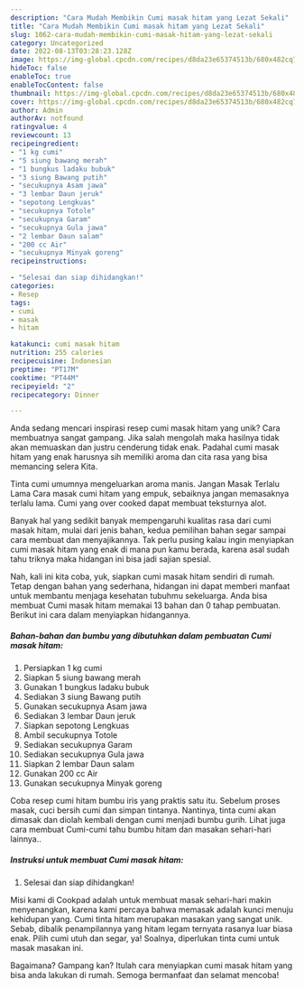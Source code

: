 ```yaml
---
description: "Cara Mudah Membikin Cumi masak hitam yang Lezat Sekali"
title: "Cara Mudah Membikin Cumi masak hitam yang Lezat Sekali"
slug: 1062-cara-mudah-membikin-cumi-masak-hitam-yang-lezat-sekali
category: Uncategorized
date: 2022-08-13T03:28:23.128Z
image: https://img-global.cpcdn.com/recipes/d8da23e65374513b/680x482cq70/cumi-masak-hitam-foto-resep-utama.jpg
hideToc: false
enableToc: true
enableTocContent: false
thumbnail: https://img-global.cpcdn.com/recipes/d8da23e65374513b/680x482cq70/cumi-masak-hitam-foto-resep-utama.jpg
cover: https://img-global.cpcdn.com/recipes/d8da23e65374513b/680x482cq70/cumi-masak-hitam-foto-resep-utama.jpg
author: Admin
authorAv: notfound
ratingvalue: 4
reviewcount: 13
recipeingredient:
- "1 kg cumi"
- "5 siung bawang merah"
- "1 bungkus ladaku bubuk"
- "3 siung Bawang putih"
- "secukupnya Asam jawa"
- "3 lembar Daun jeruk"
- "sepotong Lengkuas"
- "secukupnya Totole"
- "secukupnya Garam"
- "secukupnya Gula jawa"
- "2 lembar Daun salam"
- "200 cc Air"
- "secukupnya Minyak goreng"
recipeinstructions:

- "Selesai dan siap dihidangkan!"
categories:
- Resep
tags:
- cumi
- masak
- hitam

katakunci: cumi masak hitam 
nutrition: 255 calories
recipecuisine: Indonesian
preptime: "PT17M"
cooktime: "PT44M"
recipeyield: "2"
recipecategory: Dinner

---
```





Anda sedang mencari inspirasi resep cumi masak hitam yang unik? Cara membuatnya sangat gampang. Jika salah mengolah maka hasilnya tidak akan memuaskan dan justru cenderung tidak enak. Padahal cumi masak hitam yang enak harusnya sih memiliki aroma dan cita rasa yang bisa memancing selera Kita.





Tinta cumi umumnya mengeluarkan aroma manis. Jangan Masak Terlalu Lama Cara masak cumi hitam yang empuk, sebaiknya jangan memasaknya terlalu lama. Cumi yang over cooked dapat membuat teksturnya alot.

Banyak hal yang sedikit banyak mempengaruhi kualitas rasa dari cumi masak hitam, mulai dari jenis bahan, kedua pemilihan bahan segar sampai cara membuat dan menyajikannya. Tak perlu pusing kalau ingin menyiapkan cumi masak hitam yang enak di mana pun kamu berada, karena asal sudah tahu triknya maka hidangan ini bisa jadi sajian spesial.






Nah, kali ini kita coba, yuk, siapkan cumi masak hitam sendiri di rumah. Tetap dengan bahan yang sederhana, hidangan ini dapat memberi manfaat untuk membantu menjaga kesehatan tubuhmu sekeluarga. Anda bisa membuat Cumi masak hitam memakai 13 bahan dan 0 tahap pembuatan. Berikut ini cara dalam menyiapkan hidangannya.

<!--inarticleads1-->

##### Bahan-bahan dan bumbu yang dibutuhkan dalam pembuatan Cumi masak hitam:

1. Persiapkan 1 kg cumi
1. Siapkan 5 siung bawang merah
1. Gunakan 1 bungkus ladaku bubuk
1. Sediakan 3 siung Bawang putih
1. Gunakan secukupnya Asam jawa
1. Sediakan 3 lembar Daun jeruk
1. Siapkan sepotong Lengkuas
1. Ambil secukupnya Totole
1. Sediakan secukupnya Garam
1. Sediakan secukupnya Gula jawa
1. Siapkan 2 lembar Daun salam
1. Gunakan 200 cc Air
1. Gunakan secukupnya Minyak goreng


Coba resep cumi hitam bumbu iris yang praktis satu itu. Sebelum proses masak, cuci bersih cumi dan simpan tintanya. Nantinya, tinta cumi akan dimasak dan diolah kembali dengan cumi menjadi bumbu gurih. Lihat juga cara membuat Cumi-cumi tahu bumbu hitam dan masakan sehari-hari lainnya.. 

<!--inarticleads2-->

##### Instruksi untuk membuat Cumi masak hitam:


1. Selesai dan siap dihidangkan!

Misi kami di Cookpad adalah untuk membuat masak sehari-hari makin menyenangkan, karena kami percaya bahwa memasak adalah kunci menuju kehidupan yang. Cumi tinta hitam merupakan masakan yang sangat unik. Sebab, dibalik penampilannya yang hitam legam ternyata rasanya luar biasa enak. Pilih cumi utuh dan segar, ya! Soalnya, diperlukan tinta cumi untuk masak masakan ini. 

Bagaimana? Gampang kan? Itulah cara menyiapkan cumi masak hitam yang bisa anda lakukan di rumah. Semoga bermanfaat dan selamat mencoba!
